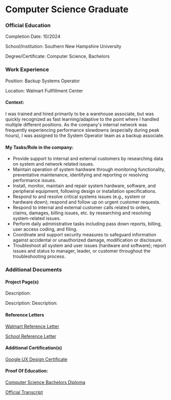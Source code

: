 # Computer Science Graduate

### Official Education 
Completion Date: 10/2024

School/Institution: Southern New Hampshire University

Degree/Certificate: Computer Science, Bachelors   




### Work Experience
Position: Backup Systems Operator 

Location: Walmart Fullfillment Center

#### Context: 
I was trained and hired primarily to be a warehouse associate, but was quickly recognized as fast learning/adaptive to the point where I handled multiple different positions. As the company's internal network was frequently experiencing performance slowdowns (especially during peak hours), I was assigned to the System Operator team as a backup associate.

#### My Tasks/Role in the company: 

- Provide support to internal and external customers by researching data on system and network related issues. 
- Maintain operation of system hardware through monitoring functionality, preventative maintenance, identifying and reporting or resolving performance issues. 
- Install, monitor, maintain and repair system hardware, software, and peripheral equipment, following design or installation specifications. 
- Respond to and resolve critical systems issues (e.g., system or hardware down); respond and follow up on urgent customer requests. 
- Respond to internal and external customer calls related to orders, claims, damages, billing issues, etc. by researching and resolving system-related issues. 
- Perform daily administrative tasks including pass down reports, billing, user access coding, and filing. 
- Coordinate and support security measures to safeguard information against accidental or unauthorized damage, modification or disclosure. 
- Troubleshoot all system and user issues (hardware and software); report issues and status to manager, leader, or customer throughout the troubleshooting process.

### Additional Documents

#### Project Page(s)
[]()

Description: 
[]()

Description: 
[]()
Description:
#### Reference Letters
[Walmart Reference Letter](https://docs.google.com/document/d/14pvasNSYurE37PibzdB0BKvhyh2LXoMy-g39LPYwutc/edit?usp=sharing)

[School Reference Letter](https://docs.google.com/document/d/1VG_KBKiCrdSVP9l29qI4rpCv2fNNerkywSg2lm8rxP4/edit?usp=sharing)
#### Additional Certification(s)
[Google UX Design Certificate](https://coursera.org/share/eb691b346b013ecf24036842fa4ff576)
#### Proof Of Education: 
[Computer Science Bachelors Diploma](https://urldefense.com/v3/__https://www.parchment.com/u/s/kd1A__;!!BeImMA!7NhdyHWxNpR0L8gKfi0c_v4-FPwFraA6fv6oZDauG_vYB52PL2IGjgUjeHMGI63S_IrBaarOYvJ-gy8JidgZvfQCAVsHmQ3-2zjK3w9V2g$)

[Official Transcript](https://drive.google.com/file/d/1yEljc4RZ1L9AaAV96b4Ftfj09GVHRozO/view?usp=sharing)
